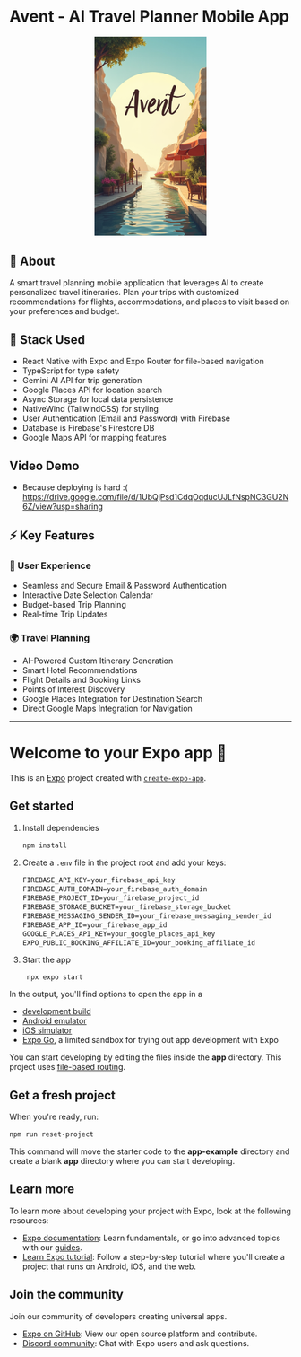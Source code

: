 # Avent - AI Travel Planner Mobile App

<p align="center">
  <img src="./assets/images/splash.png" alt="Avent Logo" width="200"/>
</p>

## 🚀 About

A smart travel planning mobile application that leverages AI to create personalized travel itineraries. Plan your trips with customized recommendations for flights, accommodations, and places to visit based on your preferences and budget.

## 🚀 Stack Used
- React Native with Expo and Expo Router for file-based navigation
- TypeScript for type safety
- Gemini AI API for trip generation
- Google Places API for location search
- Async Storage for local data persistence
- NativeWind (TailwindCSS) for styling
- User Authentication (Email and Password) with Firebase
- Database is Firebase's Firestore DB
- Google Maps API for mapping features

## Video Demo
- Because deploying is hard :(
https://drive.google.com/file/d/1UbQjPsd1CdqOqducUJLfNspNC3GU2N6Z/view?usp=sharing

## ⚡ Key Features

### 👤 User Experience
- Seamless and Secure Email & Password Authentication
- Interactive Date Selection Calendar
- Budget-based Trip Planning
- Real-time Trip Updates

### 🌍 Travel Planning
- AI-Powered Custom Itinerary Generation
- Smart Hotel Recommendations
- Flight Details and Booking Links
- Points of Interest Discovery
- Google Places Integration for Destination Search
- Direct Google Maps Integration for Navigation


-----------------------------------------------------------------

# Welcome to your Expo app 👋

This is an [Expo](https://expo.dev) project created with [`create-expo-app`](https://www.npmjs.com/package/create-expo-app).

## Get started

1. Install dependencies

   ```bash
   npm install
   ```

2. Create a `.env` file in the project root and add your keys:

   ```env
   FIREBASE_API_KEY=your_firebase_api_key
   FIREBASE_AUTH_DOMAIN=your_firebase_auth_domain
   FIREBASE_PROJECT_ID=your_firebase_project_id
   FIREBASE_STORAGE_BUCKET=your_firebase_storage_bucket
   FIREBASE_MESSAGING_SENDER_ID=your_firebase_messaging_sender_id
   FIREBASE_APP_ID=your_firebase_app_id
   GOOGLE_PLACES_API_KEY=your_google_places_api_key
   EXPO_PUBLIC_BOOKING_AFFILIATE_ID=your_booking_affiliate_id
   ```

3. Start the app

   ```bash
    npx expo start
   ```

In the output, you'll find options to open the app in a

- [development build](https://docs.expo.dev/develop/development-builds/introduction/)
- [Android emulator](https://docs.expo.dev/workflow/android-studio-emulator/)
- [iOS simulator](https://docs.expo.dev/workflow/ios-simulator/)
- [Expo Go](https://expo.dev/go), a limited sandbox for trying out app development with Expo

You can start developing by editing the files inside the **app** directory. This project uses [file-based routing](https://docs.expo.dev/router/introduction).

## Get a fresh project

When you're ready, run:

```bash
npm run reset-project
```

This command will move the starter code to the **app-example** directory and create a blank **app** directory where you can start developing.

## Learn more

To learn more about developing your project with Expo, look at the following resources:

- [Expo documentation](https://docs.expo.dev/): Learn fundamentals, or go into advanced topics with our [guides](https://docs.expo.dev/guides).
- [Learn Expo tutorial](https://docs.expo.dev/tutorial/introduction/): Follow a step-by-step tutorial where you'll create a project that runs on Android, iOS, and the web.

## Join the community

Join our community of developers creating universal apps.

- [Expo on GitHub](https://github.com/expo/expo): View our open source platform and contribute.
- [Discord community](https://chat.expo.dev): Chat with Expo users and ask questions.
